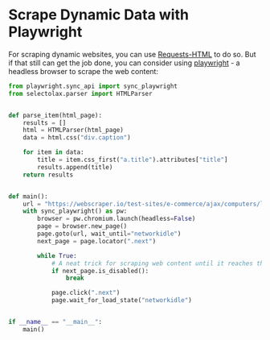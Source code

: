 # Scrape Dynamic Data with Playwright

For scraping dynamic websites, you can use [Requests-HTML](dynamic-web-content-scraping-with-requests-html.md) to do so. But if that still can get the job done, you can consider using [playwright](https://playwright.dev/) - a headless browser to scrape the web content:

```py
from playwright.sync_api import sync_playwright
from selectolax.parser import HTMLParser


def parse_item(html_page):
    results = []
    html = HTMLParser(html_page)
    data = html.css("div.caption")

    for item in data:
        title = item.css_first("a.title").attributes["title"]
        results.append(title)
    return results


def main():
    url = "https://webscraper.io/test-sites/e-commerce/ajax/computers/laptops"
    with sync_playwright() as pw:
        browser = pw.chromium.launch(headless=False)
        page = browser.new_page()
        page.goto(url, wait_until="networkidle")
        next_page = page.locator(".next")

        while True:
            # A neat trick for scraping web content until it reaches the end of the pager
            if next_page.is_disabled():
                break

            page.click(".next")
            page.wait_for_load_state("networkidle")


if __name__ == "__main__":
    main()
```
